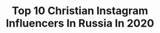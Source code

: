 ---
title: Top 10 Christian Instagram Influencers In Russia In 2020
description: >-
  Find top christian Instagram influencers in Russia in 2020. Most popular hashtags: #love #beautiful #happy.
platform: Instagram
hits: 76
text_top: Identify the most popular Instagram accounts on inBeat.
text_bottom: inBeat holds 76 Instagram influencers like this in Russia for you to connect with.
profiles:
  - username: "ariunamunku"
    fullname: >-
      арюна.
    bio: >-
      18|christian|singer|creator ⠀⠀⠀⠀⠀⠀⠀⠀ ⠀⠀⠀⠀⠀⠀ телеграм канал
    location: "Russia"
    followers: 21070
    engagement: 1410
    commentsToLikes: 0.050443
    id: ck5q7b5a40pdd0i11paixrg3v
    verified: false
    hashtags: "#andro, #se, #shawnmendes, #camillacabello"
  - username: "makarychevaar"
    fullname: >-
      𝗺𝘆 𝗻𝗮𝗺𝗲 𝗔𝗿𝗶𝗻𝗮 𝗠𝗮𝗸𝗮𝗿𝘆𝗰𝗵𝗲𝘃𝗮
    bio: >-
      content creator | fashion | christian Петербургские дребезги 🏛 О размеренном образе жизни 💬 @arlette.management @yavleniechurch
    location: "Russia"
    followers: 3125
    engagement: 907
    commentsToLikes: 0.083420
    id: ckap1mqkqv7qx0i7844uw9h3l
    verified: false
    hashtags: "#soularmak, #thenoisetier"
  - username: "anaslastya"
    fullname: >-
      - АНАСТАСИЯ РОГОВА -
    bio: >-
      💎 Здесь твои уши отдохнут ⠀ 💟 Christian Моя песня «ВИРУС» на радио 102.8 и площадках👇🏻 ⠀ 🎶 С музыкой на ТЫ или просто учусь на дирижерском @rogova_pr
    location: "Russia"
    followers: 48084
    engagement: 345
    commentsToLikes: 0.071268
    id: ckaou6ldnz0w50i782i5vimwb
    verified: false
    hashtags: "#anaslastya, #rucover, #musicallycover, #tiktokrussia"
  - username: "marishaivit"
    fullname: >-
      Мой Уютный Мир
    bio: >-
      ~ М а р и а н н а ~ 🏰Создаю теплый уют в нашем #vm_home ☕Люблю свою #vm_kitchen Врач, который "Сам себе дизайнер"👌 Обо всём что люблю 📖 Christian
    location: "Russia"
    followers: 16903
    engagement: 388
    commentsToLikes: 0.035526
    id: ck0vy3f0921ku0i19f1r8i0gx
    verified: false
    hashtags: "#coronarendererer, #vm, #happyfamilyvitamins, #3dsmaxcorona"
  - username: "yannissinger"
    fullname: >-
      𝕐𝕒𝕟𝕟𝕚𝕤
    bio: >-
      christian singer humorist
    location: "Russia"
    followers: 20096
    engagement: 522
    commentsToLikes: 0.019932
    id: ckap30phr14rs0i78qv4awpk1
    verified: false
    hashtags: ""
  - username: "innavladam"
    fullname: >-
      📖ЗАГЛЯНИ В СВОЁ СЕРДЦЕ🌷
    bio: >-
      Инна🙋‍♀️Orthodox Christian🕊 ЧЕСТНО О ГЛАВНОМ🌿 - о жизни и вере ⛪️ - семейные зарисовки👨‍👩‍👧 -педагог, гид-международник🌏 -эфиры о православии🎥 -📚📚📚
    location: "Russia"
    followers: 12584
    engagement: 646
    commentsToLikes: 0.071325
    id: ck15qf3i12jcc0i192szas933
    verified: false
    hashtags: "#innavladam, #autumnmood"
  - username: "alexei_mel7"
    fullname: >-
      Алексей Рябчиков
    bio: >-
      🎤Stand Up комик🎙,🔝Christian🔝,, Открытый микрофон ТНТ🎤🎬, 🔝StandUp Цимермана🔝, ОРГАНИЗАЦИЯ StandUp шоу, предложения, сотрудничество в direct⬆️
    location: "Russia"
    followers: 5345
    engagement: 511
    commentsToLikes: 0.067430
    id: ck5ccqwazhue10i11v7w2segb
    verified: false
    hashtags: "#standup, #comedy, #moscow, #90"
  - username: "christiane_blg"
    fullname: >-
      🖤CHRISTIANE
    bio: >-
      🔮РАЗНЫЕ ЖЕНСКИЕ ШТУЧКИ 🧜‍♀️буду твоей бьюти-подружкой 💌collab: pronina_kristina@mail.ru/direct 🔥коробочки NEWBEAUTYBOX🔻
    location: "Russia"
    followers: 45398
    engagement: 111
    commentsToLikes: 0.129854
    id: ck14ixpg7hmxp0i190jn1rj8j
    verified: false
    hashtags: "#christiane, #glamboxrussia, #faberlicinfluencer, #glamour"
  - username: "tanymarble"
    fullname: >-
      Tatyana/Татьяна
    bio: >-
      Женщина-Личность Красивой,стильной,модной можно быть всегда и в любом возрасте 📍Beauty•Makeup•Nails•Parfum 📍Lifestyle
    location: "Russia"
    followers: 6660
    engagement: 1192
    commentsToLikes: 0.112213
    id: ckf5p2ao94p8o0j236x9rp3s7
    verified: false
    hashtags: "#chantecaille, #chanellove, #beautiful, #chanelholiday2019"
  - username: "ekaterina7semenchuk"
    fullname: >-
      EKATERINA SEMENCHUK
    bio: >-
      OPERA SINGER Seven Romances on Poems by Alexander Blok from the New #Shostakovich Album @harmoniamundi_inter ⤵️
    location: "Russia"
    followers: 7143
    engagement: 990
    commentsToLikes: 0.056993
    id: ck5c1mr7tvhvu0i11jilqwd8q
    verified: false
    hashtags: "#theatre, #yusifeyvazov, #life, #world"
---